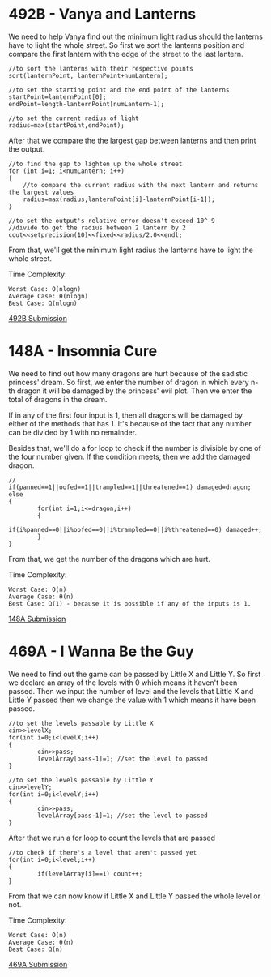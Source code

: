# 492B - Vanya and Lanterns
We need to help Vanya find out the minimum light radius should the lanterns have to light the whole street.
So first we sort the lanterns position and compare the first lantern with the edge of the street to the last lantern.

	//to sort the lanterns with their respective points
	sort(lanternPoint, lanternPoint+numLantern);

	//to set the starting point and the end point of the lanterns
	startPoint=lanternPoint[0];
	endPoint=length-lanternPoint[numLantern-1];

	//to set the current radius of light
	radius=max(startPoint,endPoint);

After that we compare the the largest gap between lanterns and then print the output.

	//to find the gap to lighten up the whole street
	for (int i=1; i<numLantern; i++)
	{
		//to compare the current radius with the next lantern and returns the largest values
		radius=max(radius,lanternPoint[i]-lanternPoint[i-1]);
	}

	//to set the output's relative error doesn't exceed 10^-9 
	//divide to get the radius between 2 lantern by 2
	cout<<setprecision(10)<<fixed<<radius/2.0<<endl;

From that, we'll get the minimum light radius the lanterns have to light the whole street.

Time Complexity:

	Worst Case: O(nlogn)
	Average Case: θ(nlogn)
	Best Case: Ω(nlogn)

[492B Submission](http://codeforces.com/contest/492/submission/42956723)

# 148A - Insomnia Cure
We need to find out how many dragons are hurt because of the sadistic princess' dream.
So first, we enter the number of dragon in which every n-th dragon it will be damaged by the princess' evil plot. 
Then we enter the total of dragons in the dream.

If in any of the first four input is 1, then all dragons will be damaged by either of the methods that has 1.
It's because of the fact that any number can be divided by 1 with no remainder.

Besides that, we'll do a for loop to check if the number is divisible by one of the four number given.
If the condition meets, then we add the damaged dragon. 

	//
	if(panned==1||oofed==1||trampled==1||threatened==1) damaged=dragon;
	else
	{
			for(int i=1;i<=dragon;i++)
			{
					if(i%panned==0||i%oofed==0||i%trampled==0||i%threatened==0) damaged++;
			}
	}
    
From that, we get the number of the dragons which are hurt.

Time Complexity:

	Worst Case: O(n)
	Average Case: θ(n)
	Best Case: Ω(1) - because it is possible if any of the inputs is 1.

[148A Submission](http://codeforces.com/contest/148/submission/42956729)
    
# 469A - I Wanna Be the Guy
We need to find out the game can be passed by Little X and Little Y.
So first we declare an array of the levels with 0 which means it haven't been passed.
Then we input the number of level and the levels that Little X and Little Y passed then we change the value with 1 which means it have been passed.

	//to set the levels passable by Little X
	cin>>levelX;
	for(int i=0;i<levelX;i++)
	{
			cin>>pass;
			levelArray[pass-1]=1; //set the level to passed
	}

	//to set the levels passable by Little Y
	cin>>levelY;
	for(int i=0;i<levelY;i++)
	{
			cin>>pass;
			levelArray[pass-1]=1; //set the level to passed
	}

After that we run a for loop to count the levels that are passed

	//to check if there's a level that aren't passed yet
	for(int i=0;i<level;i++) 
	{
			if(levelArray[i]==1) count++;
	}

From that we can now know if Little X and Little Y passed the whole level or not.

Time Complexity:

	Worst Case: O(n)
	Average Case: θ(n)
	Best Case: Ω(n)

[469A Submission](http://codeforces.com/contest/469/submission/42956844)

